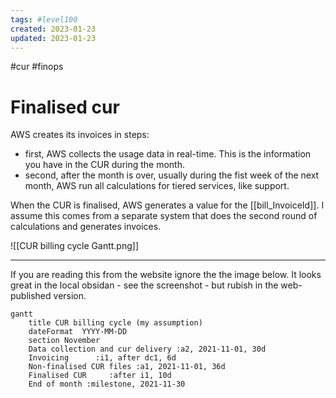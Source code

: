 ```yaml
---
tags: #level100
created: 2023-01-23
updated: 2023-01-23
---
```

 #cur #finops 

# Finalised cur
 
 AWS creates its invoices in steps:
 - first, AWS collects the usage data in real-time. This is the information you have in the CUR during the month. 
 - second, after the month is over, usually during the fist week of the next month, AWS run all calculations for tiered services, like support. 

When the CUR is finalised, AWS generates a value for the [[bill_InvoiceId]]. I assume this comes from a separate system that does the second round of calculations and generates invoices. 

![[CUR billing cycle Gantt.png]]

---
If you are reading this from the website ignore the the image below. It looks great in the local obsidan - see the screenshot - but rubish in the web-published version.
```mermaid
gantt
    title CUR billing cycle (my assumption)
    dateFormat  YYYY-MM-DD
    section November
	Data collection and cur delivery :a2, 2021-11-01, 30d
    Invoicing      :i1, after dc1, 6d
	Non-finalised CUR files :a1, 2021-11-01, 36d
    Finalised CUR     :after i1, 10d
    End of month :milestone, 2021-11-30 
```
